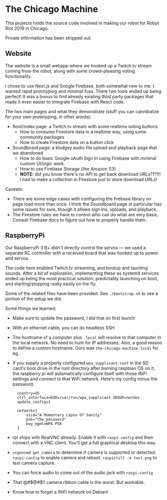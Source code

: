 # The Chicago Machine

This projects holds the source code involved in making our robot for Robot Riot
2019 in Chicago.

Private information has been stripped out.

## Website

The website is a small webapp where we hooked up a Twitch.tv stream coming from the robot, along with some crowd-pleasing voting functionality.

I chose to use Next.js and Google Firebase, both somewhat new to me. I wanted
rapid prototyping and minimal fuss. There two tools ended up being perfect! It
was a bonus to find already existing third party packages that made it even
easier to integrate Firebase with React code.

The two main pages and what they demonstrate (stuff you can cannibalize for your
own prototyping, in other words):

- Root/index page: a Twitch.tv stream with some realtime voting buttons
  - How to consume Firestore data in a realtime way, using some community packages
  - How to create Firestore data on a button click
- Soundboard page: a kludgey audio file upload and playback page that we abandoned
  - How to do basic Google oAuth Sign In using Firebase with minimal custom UI/logic work.
  - How to use Firebase Storage (like Amazon S3)
  - **NOTE:** did you know there's no API to get back download URLs???!!! I had to make a collection in Firestore just to store download URLs!

Caveats:

- There are some edge cases with configuring the firebase library on page load
  more than once. I think the Soundboard page in particular has some issues for
  sure, though it allows sign ins, uploads, and playback.
- The Firestore rules we have to control who can do what are very basic. Consult
  Firebase docs to figure out how to properly handle them.

## RaspberryPi

Our RaspberryPi 3 B+ didn't directly control the servos –– we used a separate RC
controller with a received board that was hooked up to power and servos.

The code here enabled Twitch.tv streaming, and bootup and taunting sounds. After
a bit of exploration, implementing these as systemd services ended up being the
most practical solution: predictably launching on boot, and starting/stopping really easily on the fly.

Some of the related files have been provided. See `./bootstrap.sh` to see a
portion of the setup we did.

Some things we learned:

- Make sure to update the password, I did that on first launch
- With an ethernet cable, you can do headless SSH
- The hostname of a computer plus `.local` will resolve to that computer in the
  local network. No need to hunt for IP addresses. Also, a good reason to define
  a custom hostname. Ours was `the-chicago-machine.local` for eg.
- If you supply a properly configured `wpa_supplicant.conf` in the SD card's
  boot drive in the root directory after burning raspbian OS on it, the
  raspberry pi will automatically configure itself with those WiFi settings and
  connect to that WiFi network. Here's my config minus the password:

        country=US
        ctrl_interface=DIR=/var/run/wpa_supplicant GROUP=netdev
        update_config=1

        network={
            ssid="A Momentary Lapse Of Sanity"
            psk="the_password"
            key_mgmt=WPA-PSK
        }

- rpi ships with RealVNC already. Enable it with `raspi-config` and then connect
  with a VNC client. You'll get a full graphical desktop this way.
- `vcgencmd get_camera` to determine if camera is supported or detected.
  `raspi-config` to enable camera and reboot. `raspistill -o test.png` to test
  camera capture.
- You can force audio to come out of the audio jack with `raspi-config`
- That @#$@#$!! camera ribbon cable is the worst. But workable.
- Know how to forget a WiFi network on Debian!
